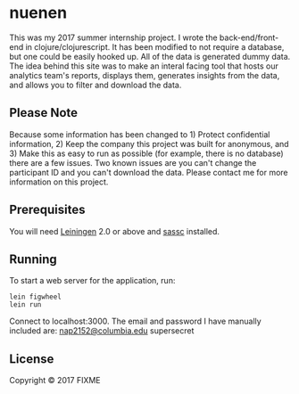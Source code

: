 # nuenen

This was my 2017 summer internship project. I wrote the back-end/front-end in clojure/clojurescript. It has been modified to not require a database, but one could be easily hooked up. All of the data is generated dummy data. The idea behind this site was to make an interal facing tool that hosts our analytics team's reports, displays them, generates insights from the data, and allows you to filter and download the data.

## Please Note

Because some information has been changed to 1) Protect confidential information, 2) Keep the company this project was built for anonymous, and 3) Make this as easy to run as possible (for example, there is no database) there are a few issues. Two known issues are you can't change the participant ID and you can't download the data. Please contact me for more information on this project.


## Prerequisites

You will need [Leiningen][1] 2.0 or above and [sassc][2] installed.

[1]: https://github.com/technomancy/leiningen
[2]: https://github.com/sass/sassc
## Running

To start a web server for the application, run:

    lein figwheel
    lein run

Connect to localhost:3000. The email and password I have manually included are:
    nap2152@columbia.edu
    supersecret

## License

Copyright © 2017 FIXME
